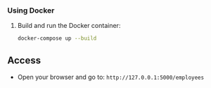 ### Using Docker
1. Build and run the Docker container:
    ```sh
    docker-compose up --build
    ```

## Access 
- Open your browser and go to: `http://127.0.0.1:5000/employees`